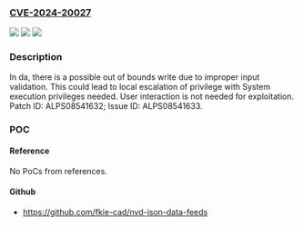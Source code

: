 ### [CVE-2024-20027](https://cve.mitre.org/cgi-bin/cvename.cgi?name=CVE-2024-20027)
![](https://img.shields.io/static/v1?label=Product&message=MT6739%2C%20MT6757%2C%20MT6761%2C%20MT6763%2C%20MT6765%2C%20MT6768%2C%20MT6771%2C%20MT6779%2C%20MT6785%2C%20MT6833%2C%20MT6853%2C%20MT6873%2C%20MT6877%2C%20MT6885%2C%20MT6893%2C%20MT8163%2C%20MT8167%2C%20MT8168%2C%20MT8512&color=blue)
![](https://img.shields.io/static/v1?label=Version&message=%3D%20Android%2012.0%2C%2013.0%2C%2014.0%20&color=brighgreen)
![](https://img.shields.io/static/v1?label=Vulnerability&message=Elevation%20of%20Privilege&color=brighgreen)

### Description

In da, there is a possible out of bounds write due to improper input validation. This could lead to local escalation of privilege with System execution privileges needed. User interaction is not needed for exploitation. Patch ID: ALPS08541632; Issue ID: ALPS08541633.

### POC

#### Reference
No PoCs from references.

#### Github
- https://github.com/fkie-cad/nvd-json-data-feeds

